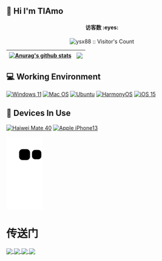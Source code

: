 ## 👋 Hi I'm TIAmo

<h4 align="center">访客数 :eyes:</h4>

<p align="center"><img src="https://profile-counter.glitch.me/ysx88/count.svg" alt="ysx88 :: Visitor's Count" /></p>




| <a href="https://github.com/ysx88/ysx88"><img align="center" src="https://github-readme-stats.vercel.app/api?username=ysx88&show_icons=true&include_all_commits=true&theme=solarized-light&hide_border=true" alt="Anurag's github stats" /></a> | <a href="https://github.com/ysx88/ysx88"><img align="center" src="https://github-readme-stats.vercel.app/api/top-langs/?username=ysx88&layout=compact&theme=moltack&hide_border=true" /></a> |
| ------------- | ------------- |



## 💻 Working Environment
[![Windows 11](https://img.shields.io/badge/Windows%2011-00adef?style=flat-square&logo=windows&logoColor=ffffff)](https://www.microsoft.com/zh-cn/windows/windows-11)
[![Mac OS](https://img.shields.io/badge/MacOS%20Monterey-a15522?style=flat-square&logo=MacOS&Color=ffffff)](https://support.apple.com/zh-cn/macos/)
[![Ubuntu](https://img.shields.io/badge/Ubuntu%2022%2e04-dd4814?style=flat-square&logo=ubuntu&logoColor=ffffff)](https://cn.ubuntu.com/download/desktop)
[![HarmonyOS](https://img.shields.io/badge/HarmonyOS-f12354?style=flat-square&logo=harmonyos&logoColor=ffffff)](https://www.harmonyos.com/)
[![iOS 15](https://img.shields.io/badge/iOS%2015-b54bbf?style=flat-square&logo=ios&logoColor=ffffff)](https://www.apple.com/ios/ios-15/)

## 📱 Devices In Use
[![Haiwei Mate 40](https://img.shields.io/badge/Haiwei%20Mate%2040-fd5355?style=flat-square&logo=huawei&logoColor=ffffff)](https://consumer.huawei.com/cn/phones/mate40-pro/)
[![Apple iPhone13](https://img.shields.io/badge/Apple%20iPhone%2013-adse58?style=flat-square&logo=apple&logoColor=ffffff)](https://www.apple.com.cn/iphone-13/)

![](https://raw.githubusercontent.com/DHDAXCW/DHDAXCW/output/github-snake.svg)

# 传送门

<a href="https://github.com/ysx88/OpenWrt">
  <img align="center" src="https://github-readme-stats.vercel.app/api/pin/?username=ysx88&repo=OpenWrt&theme=outrun" />
</a>
<a href="https://github.com/ysx88/NanoPi-R2S">
  <img align="center" src="https://github-readme-stats.vercel.app/api/pin/?username=ysx88&repo=NanoPi-R2S&theme=jolly" />
</a>
<a href="https://github.com/ysx88/x86-64">
  <img align="center" src="https://github-readme-stats.vercel.app/api/pin/?username=ysx88&repo=x86-64&theme=gruvbox" />
</a>
<a href="https://github.com/ysx88/Phicomm-N1">
  <img align="center" src="https://github-readme-stats.vercel.app/api/pin/?username=ysx88&repo=Phicomm-N1&theme=radical" />
</a>
